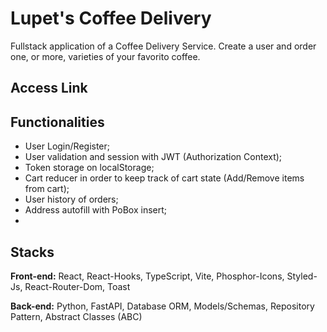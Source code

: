 # Lupet's Coffee Delivery

Fullstack application of a Coffee Delivery Service. Create a user and order one, or more, varieties of your favorito coffee.

## Access Link


## Functionalities

- User Login/Register;
- User validation and session with JWT (Authorization Context);
- Token storage on localStorage;
- Cart reducer in order to keep track of cart state (Add/Remove items from cart);
- User history of orders;
- Address autofill with PoBox insert;
- 
## Stacks

**Front-end:** React, React-Hooks, TypeScript, Vite, Phosphor-Icons, Styled-Js, React-Router-Dom, Toast

**Back-end:** Python, FastAPI, Database ORM, Models/Schemas, Repository Pattern, Abstract Classes (ABC)
